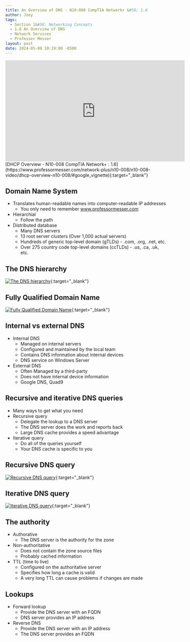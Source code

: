 ```yaml
---
title: An Overview of DNS - N10-008 CompTIA Network+ &#58; 1.6
author: Joey
tags:
  - Section 1&#58; Networking Concepts
  - 1.6 An Overview of DNS
  - Network Services
  - Professer Messer 
layout: post
date: 2024-05-08 10:19:00 -0500
---
```


<div class="container">
    <iframe class="responsive-iframe" width="560" height="315" src="https://www.youtube.com/embed/LNGOkJPd5pM?si=xrLlLdhymY1iYryp&amp;start=100" title="YouTube video player" frameborder="0" allow="accelerometer; autoplay; clipboard-write; encrypted-media; gyroscope; picture-in-picture; web-share" referrerpolicy="strict-origin-when-cross-origin" allowfullscreen></iframe>
</div>
[DHCP Overview - N10-008 CompTIA Network+ : 1.6](https://www.professormesser.com/network-plus/n10-008/n10-008-video/dhcp-overview-n10-008/#google_vignette){:target="_blank"}

## Domain Name System
- Translates human-readable names into computer-readable IP addresses
    - You only need to remember www.professormesser.com
- Hierarchial
    - Follow the path
- Distributed database
    - Many DNS servers
    - 13 root server clusters (Over 1,000 actual servers)
    - Hundreds of generic top-level domain (gTLDs) - .com, .org, .net, etc.
    - Over 275 country code top-level domains (ccTLDs) - .us, .ca, .uk, etc.

## The DNS hierarchy
[![The DNS hierarchy]({{site.baseurl}}/img/the_dns_hierarchy.png)](#){:target="_blank"}

## Fully Qualified Domain Name
[![Fully Qualified Domain Name]({{site.baseurl}}/img/fqdn.png)](#){:target="_blank"}

## Internal vs external DNS
- Internal DNS 
    - Managed on internal servers
    - Configured and maintained by the local team
    - Contains DNS information about internal devices
    - DNS service on Windows Server
- External DNS
    - Often Managed by a third-party
    - Does not have internal device information
    - Google DNS, Quad9

## Recursive and iterative DNS queries
- Many ways to get what you need
- Recursive query
    - Delegate the lookup to a DNS server
    - The DNS server does the work and reports back
    - Large DNS cache provides a speed advantage
- Iterative query
    - Do all of the queries yourself 
    - Your DNS cache is specific to you

## Recursive DNS query
[![Recursive DNS query]({{site.baseurl}}/img/recursive_dns_query.png)](#){:target="_blank"}

## Iterative DNS query
[![Iterative DNS query]({{site.baseurl}}/img/iterative.png)](#){:target="_blank"}

## The authority
- Authorative
    - The DNS server is the authority for the zone
- Non-authoritative
    - Does not contain the zone source files
    - Probably cached information 
- TTL (time to live)
    - Configured on the authoritative server
    - Specifies how long a cache is valid
    - A very long TTL can cause problems if changes are made

## Lookups 
- Forward lookup 
    - Provide the DNS server with an FQDN
    - DNS server provides an IP address
- Reverse DNS
    - Provide the DNS server with an IP address
    - The DNS server provides an FQDN